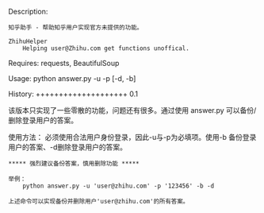 Description:

    知乎助手 - 帮助知乎用户实现官方未提供的功能。

    ZhihuHelper
        Helping user@Zhihu.com get functions unoffical.

Requires:
    requests, BeautifulSoup

Usage:
    python answer.py -u <username> -p <password> [-d, -b]

History:
++++++++++++++++++++
0.1

该版本只实现了一些零散的功能，问题还有很多。通过使用
 answer.py 可以备份/删除登录用户的答案。

使用方法：
    必须使用合法用户身份登录，因此-u与-p为必填项。使用-b
    备份登录用户的答案、-d删除登录用户的答案。

    ***** 强烈建议备份答案，慎用删除功能 *****

    举例：
        python answer.py -u 'user@zhihu.com' -p '123456' -b -d

    上述命令可以实现备份并删除用户'user@zhihu.com'的所有答案。
